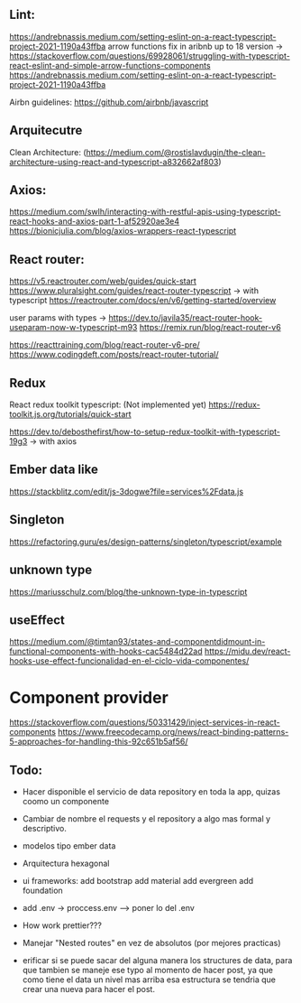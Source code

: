 ## Lint:
https://andrebnassis.medium.com/setting-eslint-on-a-react-typescript-project-2021-1190a43ffba
arrow functions fix in aribnb up to 18 version -> https://stackoverflow.com/questions/69928061/struggling-with-typescript-react-eslint-and-simple-arrow-functions-components
https://andrebnassis.medium.com/setting-eslint-on-a-react-typescript-project-2021-1190a43ffba

Airbn guidelines: https://github.com/airbnb/javascript

## Arquitecutre

Clean Architecture:
(https://medium.com/@rostislavdugin/the-clean-architecture-using-react-and-typescript-a832662af803)


## Axios:
https://medium.com/swlh/interacting-with-restful-apis-using-typescript-react-hooks-and-axios-part-1-af52920ae3e4
https://bionicjulia.com/blog/axios-wrappers-react-typescript


## React router:
https://v5.reactrouter.com/web/guides/quick-start
https://www.pluralsight.com/guides/react-router-typescript -> with typescript
https://reactrouter.com/docs/en/v6/getting-started/overview

user params with types -> https://dev.to/javila35/react-router-hook-useparam-now-w-typescript-m93
https://remix.run/blog/react-router-v6

https://reacttraining.com/blog/react-router-v6-pre/
https://www.codingdeft.com/posts/react-router-tutorial/


## Redux
React redux toolkit typescript: (Not implemented yet)
https://redux-toolkit.js.org/tutorials/quick-start

https://dev.to/debosthefirst/how-to-setup-redux-toolkit-with-typescript-19g3 -> with axios


## Ember data like
https://stackblitz.com/edit/js-3dogwe?file=services%2Fdata.js

## Singleton
https://refactoring.guru/es/design-patterns/singleton/typescript/example

## unknown type
https://mariusschulz.com/blog/the-unknown-type-in-typescript


## useEffect
https://medium.com/@timtan93/states-and-componentdidmount-in-functional-components-with-hooks-cac5484d22ad
https://midu.dev/react-hooks-use-effect-funcionalidad-en-el-ciclo-vida-componentes/


# Component provider

https://stackoverflow.com/questions/50331429/inject-services-in-react-components
https://www.freecodecamp.org/news/react-binding-patterns-5-approaches-for-handling-this-92c651b5af56/
## Todo:

* Hacer disponible el servicio de data repository en toda la app, quizas coomo un componente

* Cambiar de nombre el requests y el repository a algo mas formal y descriptivo.

* modelos tipo ember data

* Arquitectura hexagonal

* ui frameworks:
  add bootstrap
  add material
  add evergreen
  add foundation

* add .env -> proccess.env --> poner lo del .env

* How work prettier???

* Manejar "Nested routes" en vez de absolutos (por mejores practicas)

* erificar si se puede sacar del alguna manera los structures de data, para que tambien
se maneje ese typo al momento de hacer post, ya que como tiene el data un nivel mas arriba
esa estructura se tendria que crear una nueva para hacer el post.